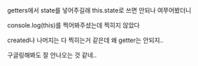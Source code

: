 getters에서 state를 넣어주길래 this.state로 쓰면 안되나 여쭈어봤더니

console.log(this)를 찍어봐주셨는데 찍히지 않았다

created나 나머지는 다 찍히는거 같은데 왜 getter는 안되지..

구글링해봐도 잘 안나오는 것 같네..

